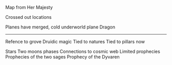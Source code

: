 Map from Her Majesty

Crossed out locations

Planes have merged, cold underworld plane
Dragon

---
Refence to grove
Druidic magic
Tied to natures
Tied to pillars now

Stars
Two moons phases
Connections to cosmic web
Limited prophecies
Prophecies of the two sages
Prophecy of the Dyvaren 


